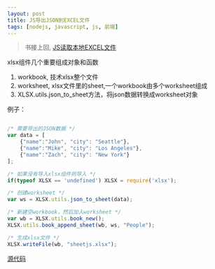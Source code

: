 ```yaml
---
layout: post
title: JS导出JSON到EXCEL文件
tags: [nodejs, javascript, js, 前端]
---
```


> 书接上回, [JS读取本地EXCEL文件](http://www.qinluo1023.com/2018/07/03/JS%E8%AF%BB%E5%8F%96%E6%9C%AC%E5%9C%B0EXCEL%E6%96%87%E4%BB%B6.html)

xlsx组件几个重要组成对象和函数
1. workbook, 技术xlsx整个文件
2. worksheet, xlsx文件里的sheet,一个workbook由多个worksheet组成
3. XLSX.utils.json_to_sheet方法，将json数据转换成worksheet对象

例子：

```js

/* 需要导出的JSON数据 */
var data = [
    {"name":"John", "city": "Seattle"},
    {"name":"Mike", "city": "Los Angeles"},
    {"name":"Zach", "city": "New York"}
];

/* 如果没有导入xlsx组件则导入 */
if(typeof XLSX == 'undefined') XLSX = require('xlsx');

/* 创建worksheet */
var ws = XLSX.utils.json_to_sheet(data);

/* 新建空workbook，然后加入worksheet */
var wb = XLSX.utils.book_new();
XLSX.utils.book_append_sheet(wb, ws, "People");

/* 生成xlsx文件 */
XLSX.writeFile(wb, "sheetjs.xlsx");
```
[源代码](http://jsfiddle.net/true1023/yn15fbcL/2/)